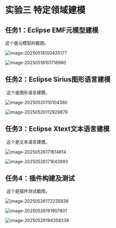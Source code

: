 # **实验三 特定领域建模**

## **任务1：Eclipse EMF元模型建模**

   这个是元模型的截图。

![image-20250518100435177](C:\Users\MiaJ\AppData\Roaming\Typora\typora-user-images\image-20250518100435177.png)



![image-20250518101716960](C:\Users\MiaJ\AppData\Roaming\Typora\typora-user-images\image-20250518101716960.png)

## **任务2：Eclipse Sirius图形语言建模**

​    这个是图形语言建模。

![image-20250520110104380](C:\Users\MiaJ\AppData\Roaming\Typora\typora-user-images\image-20250520110104380.png)



![image-20250520112929879](C:\Users\MiaJ\AppData\Roaming\Typora\typora-user-images\image-20250520112929879.png)

## **任务3：Eclipse Xtext文本语言建模**

​    这个是文本语言建模。

![image-20250526171614814](C:\Users\MiaJ\AppData\Roaming\Typora\typora-user-images\image-20250526171614814.png)

![image-20250526171643993](C:\Users\MiaJ\AppData\Roaming\Typora\typora-user-images\image-20250526171643993.png)

## **任务4：插件构建及测试**

​    这个是插件测试截图。

![image-20250526172235938](C:\Users\MiaJ\AppData\Roaming\Typora\typora-user-images\image-20250526172235938.png)

![image-20250526191907801](C:\Users\MiaJ\AppData\Roaming\Typora\typora-user-images\image-20250526191907801.png)

![image-20250526194358338](C:\Users\MiaJ\AppData\Roaming\Typora\typora-user-images\image-20250526194358338.png)